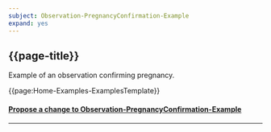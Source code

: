 ```yaml
---
subject: Observation-PregnancyConfirmation-Example
expand: yes
---
```



## {{page-title}}

Example of an observation confirming pregnancy.


{{page:Home-Examples-ExamplesTemplate}}



<div id="Feedback" class="tabcontent">
<h4><a href='https://simplifier.net/NHS-Digital-FHIR-Genomics-Implementation-Guide/Observation-PregnancyConfirmation-Example/~issues?level=File' target="_blank">Propose a change to Observation-PregnancyConfirmation-Example</a></h4>
</div>

---
